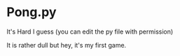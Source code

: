 # Pong.py
It's Hard I guess (you can edit the py file with permission) 

It is rather dull but hey, it's my first game.
